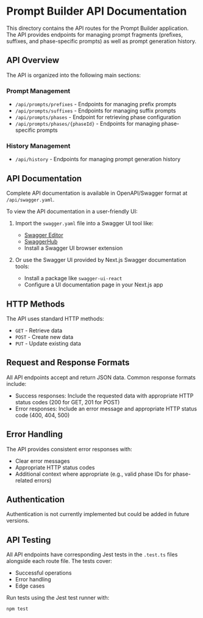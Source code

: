# Prompt Builder API Documentation

This directory contains the API routes for the Prompt Builder application. The API provides endpoints for managing prompt fragments (prefixes, suffixes, and phase-specific prompts) as well as prompt generation history.

## API Overview

The API is organized into the following main sections:

### Prompt Management

- `/api/prompts/prefixes` - Endpoints for managing prefix prompts
- `/api/prompts/suffixes` - Endpoints for managing suffix prompts
- `/api/prompts/phases` - Endpoint for retrieving phase configuration
- `/api/prompts/phases/{phaseId}` - Endpoints for managing phase-specific prompts

### History Management

- `/api/history` - Endpoints for managing prompt generation history

## API Documentation

Complete API documentation is available in OpenAPI/Swagger format at `/api/swagger.yaml`.

To view the API documentation in a user-friendly UI:

1. Import the `swagger.yaml` file into a Swagger UI tool like:
   - [Swagger Editor](https://editor.swagger.io/)
   - [SwaggerHub](https://app.swaggerhub.com/)
   - Install a Swagger UI browser extension

2. Or use the Swagger UI provided by Next.js Swagger documentation tools:
   - Install a package like `swagger-ui-react`
   - Configure a UI documentation page in your Next.js app

## HTTP Methods

The API uses standard HTTP methods:

- `GET` - Retrieve data
- `POST` - Create new data
- `PUT` - Update existing data

## Request and Response Formats

All API endpoints accept and return JSON data. Common response formats include:

- Success responses: Include the requested data with appropriate HTTP status codes (200 for GET, 201 for POST)
- Error responses: Include an error message and appropriate HTTP status code (400, 404, 500)

## Error Handling

The API provides consistent error responses with:
- Clear error messages
- Appropriate HTTP status codes
- Additional context where appropriate (e.g., valid phase IDs for phase-related errors)

## Authentication

Authentication is not currently implemented but could be added in future versions.

## API Testing

All API endpoints have corresponding Jest tests in the `.test.ts` files alongside each route file. The tests cover:

- Successful operations
- Error handling
- Edge cases

Run tests using the Jest test runner with:

```bash
npm test
```